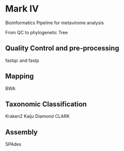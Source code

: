 # Mark IV

Bioinformatics Pipeline for metavirome analysis

From QC to phylogenetic Tree

## Quality Control and pre-processing

fastqc and fastp

## Mapping

BWA

## Taxonomic Classification

Kraken2
Kaiju
Diamond
CLARK

## Assembly

SPAdes
